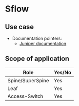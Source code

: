# Sflow
## Use case
- Documentation pointers:
  - [Juniper documentation](https://www.juniper.net/documentation/us/en/software/junos/network-mgmt/topics/topic-map/sflow-monitoring-technology.html#id-configuring-sflow-technology-for-network-monitoring-cli-procedure)

## Scope of application

| Role              | Yes/No |
|-------------------|--------|
| Spine/SuperSpine  | Yes    |
| Leaf              | Yes    |
| Access-Switch     | Yes    |
